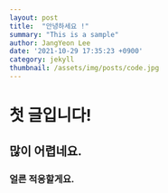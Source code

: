 ```yaml
---
layout: post
title:  "안녕하세요 !"
summary: "This is a sample"
author: JangYeon Lee
date: '2021-10-29 17:35:23 +0900'
category: jekyll
thumbnail: /assets/img/posts/code.jpg
---
```


# 첫 글입니다!

## 많이 어렵네요.

### 얼른 적응할게요.